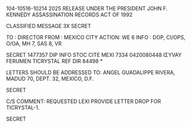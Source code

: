 104-10516-10214 2025 RELEASE UNDER THE PRESIDENT JOHN F. KENNEDY ASSASSINATION RECORDS ACT OF 1992

CLASSIFIED MESSAGE
3X SECRET

TO : DIRECTOR
FROM : MEXICO CITY
ACTION: WE 6
INFO : DOP, CI/OPS, O/OA, MH 7, SAS 8, VR

SECRET 1477357
DIP INFO STOC CITE MEXI 7334 0420080448
ΙΣΥVAY FERUMEN TICRYSTAL
REF DIR 84498 *

LETTERS SHOULD BE ADDRESSED TO: ANGEL GUADALIPPE RIVERA, MADUD
70, DEPT. 32, MEXICO, D.F.

SECRET

C/S COMMENT: REQUESTED LEXI PROVIDE LETTER DROP FOR TICRYSTAL-1.

SECRET
